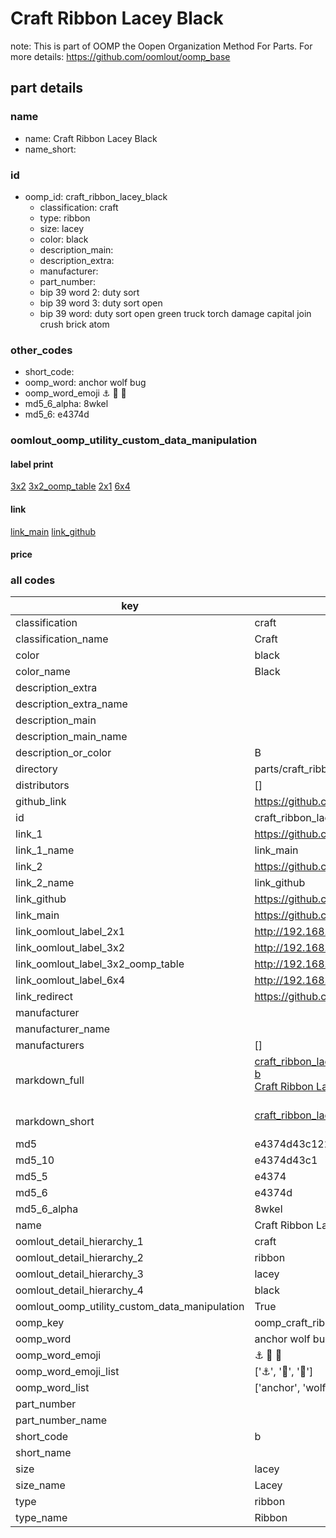 # Craft Ribbon Lacey Black  

note: This is part of OOMP the Oopen Organization Method For Parts. For more details: https://github.com/oomlout/oomp_base

##  part details
  







### name
* name: Craft Ribbon Lacey Black
* name_short: 
### id
* oomp_id: craft_ribbon_lacey_black
  * classification: craft
  * type: ribbon
  * size: lacey
  * color: black
  * description_main: 
  * description_extra: 
  * manufacturer: 
  * part_number: 
  * bip 39 word 2: duty sort
  * bip 39 word 3: duty sort open
  * bip 39 word: duty sort open green truck torch damage capital join crush brick atom

### other_codes
* short_code: 
* oomp_word: anchor wolf bug
* oomp_word_emoji :anchor: :wolf: :bug:
* md5_6_alpha: 8wkel
* md5_6: e4374d






### oomlout_oomp_utility_custom_data_manipulation
#### label print
[3x2](http://192.168.1.245:1112/?label=oomp%208wkel)
[3x2_oomp_table](http://192.168.1.108:1112/?label=oomp%208wkel)
[2x1](http://192.168.1.242:1112/?label=oomp%208wkel)
[6x4](http://192.168.1.55:1112/?label=oomp%208wkel)    

#### link

[link_main](https://github.com/oomlout/oomlout_oomp_version_1_messy/tree/main/parts/craft_ribbon_lacey_black) [link_github](https://github.com/oomlout/oomlout_oomp_version_1_messy/tree/main/parts/craft_ribbon_lacey_black)                             

#### price







### all codes 
| key | value |  
| --- | --- |  
| classification | craft |  
| classification_name | Craft |  
| color | black |  
| color_name | Black |  
| description_extra |  |  
| description_extra_name |  |  
| description_main |  |  
| description_main_name |  |  
| description_or_color | B  |  
| directory | parts/craft_ribbon_lacey_black |  
| distributors | [] |  
| github_link | https://github.com/oomlout/oomlout_oomp_part_src/tree/main/parts/craft_ribbon_lacey_black |  
| id | craft_ribbon_lacey_black |  
| link_1 | https://github.com/oomlout/oomlout_oomp_version_1_messy/tree/main/parts/craft_ribbon_lacey_black |  
| link_1_name | link_main |  
| link_2 | https://github.com/oomlout/oomlout_oomp_version_1_messy/tree/main/parts/craft_ribbon_lacey_black |  
| link_2_name | link_github |  
| link_github | https://github.com/oomlout/oomlout_oomp_version_1_messy/tree/main/parts/craft_ribbon_lacey_black |  
| link_main | https://github.com/oomlout/oomlout_oomp_version_1_messy/tree/main/parts/craft_ribbon_lacey_black |  
| link_oomlout_label_2x1 | http://192.168.1.242:1112/?label=oomp%208wkel |  
| link_oomlout_label_3x2 | http://192.168.1.245:1112/?label=oomp%208wkel |  
| link_oomlout_label_3x2_oomp_table | http://192.168.1.108:1112/?label=oomp%208wkel |  
| link_oomlout_label_6x4 | http://192.168.1.55:1112/?label=oomp%208wkel |  
| link_redirect | https://github.com/oomlout/oomlout_oomp_version_1_messy/tree/main/parts/craft_ribbon_lacey_black |  
| manufacturer |  |  
| manufacturer_name |  |  
| manufacturers | [] |  
| markdown_full | [craft_ribbon_lacey_black](none)<br>[b](none)<br>[Craft Ribbon Lacey Black](none)<br><br> |  
| markdown_short | [craft_ribbon_lacey_black](none)<br><br> |  
| md5 | e4374d43c12206e3957496653673e224 |  
| md5_10 | e4374d43c1 |  
| md5_5 | e4374 |  
| md5_6 | e4374d |  
| md5_6_alpha | 8wkel |  
| name | Craft Ribbon Lacey Black |  
| oomlout_detail_hierarchy_1 | craft |  
| oomlout_detail_hierarchy_2 | ribbon |  
| oomlout_detail_hierarchy_3 | lacey |  
| oomlout_detail_hierarchy_4 | black |  
| oomlout_oomp_utility_custom_data_manipulation | True |  
| oomp_key | oomp_craft_ribbon_lacey_black |  
| oomp_word | anchor wolf bug |  
| oomp_word_emoji | :anchor: :wolf: :bug: |  
| oomp_word_emoji_list | [':anchor:', ':wolf:', ':bug:'] |  
| oomp_word_list | ['anchor', 'wolf', 'bug'] |  
| part_number |  |  
| part_number_name |  |  
| short_code | b |  
| short_name |  |  
| size | lacey |  
| size_name | Lacey |  
| type | ribbon |  
| type_name | Ribbon |  
